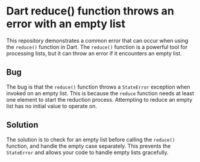 # Dart reduce() function throws an error with an empty list

This repository demonstrates a common error that can occur when using the `reduce()` function in Dart. The `reduce()` function is a powerful tool for processing lists, but it can throw an error if it encounters an empty list.

## Bug
The bug is that the `reduce()` function throws a `StateError` exception when invoked on an empty list.  This is because the `reduce` function needs at least one element to start the reduction process.  Attempting to reduce an empty list has no initial value to operate on.

## Solution
The solution is to check for an empty list before calling the `reduce()` function, and handle the empty case separately.  This prevents the `StateError` and allows your code to handle empty lists gracefully.
